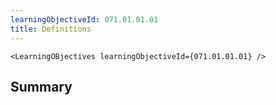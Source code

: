 ```yaml
---
learningObjectiveId: 071.01.01.01
title: Definitions
---
```


```tsx eval
<LearningOBjectives learningObjectiveId={071.01.01.01} />
```

## Summary
